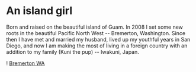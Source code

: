 # An island girl 

Born and raised on the beautiful island of Guam.  In 2008 I set some new roots in the beautiful Pacific North West -- Bremerton, Washington.  Since then I have met and married my husband, lived up my youthful years in San Diego, and now I am making the most of living in a foreign country with an addition to my family (Kuni the pup) -- Iwakuni, Japan.

! [Bremerton WA](bremertonWA)
